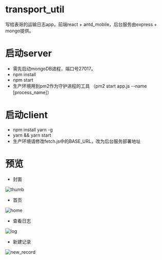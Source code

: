 # transport_util
写给表哥的运输日志app，前端react + antd_mobile，后台服务由express + mongo提供。

# 启动server

- 需先启动mongoDB进程，端口号27017。
- npm install
- npm start
- 生产环境用到pm2作为守护进程的工具 （pm2 start app.js --name [process_name]）

# 启动client

- npm install yarn -g
- yarn && yarn start
- 生产环境请修改fetch.js中的BASE_URL，改为后台服务部署地址

# 预览

- 封面

![thumb](https://thumbnail10.baidupcs.com/thumbnail/9cc5ad02966fdd00eeb4caa48ee99f64?fid=508093137-250528-315827314221458&rt=pr&sign=FDTAER-DCb740ccc5511e5e8fedcff06b081203-Grz9bdE2IhOsNU1DTPlLyQq%2fpT8%3d&expires=8h&chkbd=0&chkv=0&dp-logid=2264240596726811721&dp-callid=0&time=1523170800&size=c1280_u800&quality=90&vuk=508093137&ft=image)

- 首页

![home](https://thumbnail10.baidupcs.com/thumbnail/b1a39519dd8fcf51465fbffd8598c3e0?fid=508093137-250528-950069773660594&rt=pr&sign=FDTAER-DCb740ccc5511e5e8fedcff06b081203-a%2fiUBhttxKknuqES0lHylrn%2bV%2fs%3d&expires=8h&chkbd=0&chkv=0&dp-logid=2264240596726811721&dp-callid=0&time=1523170800&size=c1280_u800&quality=90&vuk=508093137&ft=image)

- 查看日志

![log](https://thumbnail10.baidupcs.com/thumbnail/afbaadb80e38cd1a9870d0b9f090e9ac?fid=508093137-250528-213538438600018&rt=pr&sign=FDTAER-DCb740ccc5511e5e8fedcff06b081203-ebiZz4a1zF419PWwvRloUYpvoGI%3d&expires=8h&chkbd=0&chkv=0&dp-logid=2264240596726811721&dp-callid=0&time=1523170800&size=c1280_u800&quality=90&vuk=508093137&ft=image)

- 新建记录

![new_record](https://thumbnail10.baidupcs.com/thumbnail/77d6d690b33a642fee1d9d14dee49a16?fid=508093137-250528-1080435681881140&rt=pr&sign=FDTAER-DCb740ccc5511e5e8fedcff06b081203-jCRj8AIv3Aeod3q5Hd0dKEdNBDc%3d&expires=8h&chkbd=0&chkv=0&dp-logid=2264240596726811721&dp-callid=0&time=1523170800&size=c1280_u800&quality=90&vuk=508093137&ft=image)

